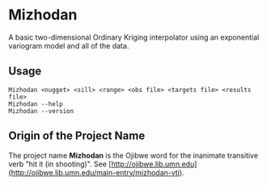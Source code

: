 # Mizhodan
   A basic two-dimensional Ordinary Kriging interpolator using an exponential variogram model and all of the data. 

## Usage
   `Mizhodan <nugget> <sill> <range> <obs file> <targets file> <results file>`  
   `Mizhodan --help`  
   `Mizhodan --version`  

## Origin of the Project Name
The project name __Mizhodan__ is the Ojibwe word for the inanimate transitive verb "hit it (in shooting)". See [http://ojibwe.lib.umn.edu](http://ojibwe.lib.umn.edu/main-entry/mizhodan-vti).
